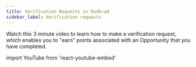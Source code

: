 ```yaml
---
title: Verification Requests in RadGrad
sidebar_label: Verification requests
---
```


Watch this 3 minute video to learn how to make a verification request, which enables you to "earn" points associated with an Opportunity that you have completed.

import YouTube from 'react-youtube-embed'

<YouTube id="5quPEPhLS44"/>